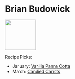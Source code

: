 # Brian Budowick 

<img src="http://api.adorable.io/avatars/100/cubapud%40flavor.magazine" height="100" width="100" />

Recipe Picks:

- January: [Vanilla Panna Cotta](../recipe/jan/forno-vanilla-panna-cotta.md)
- March: [Candied Carrots](../recipe/mar/candied-carrots-mar.md)
